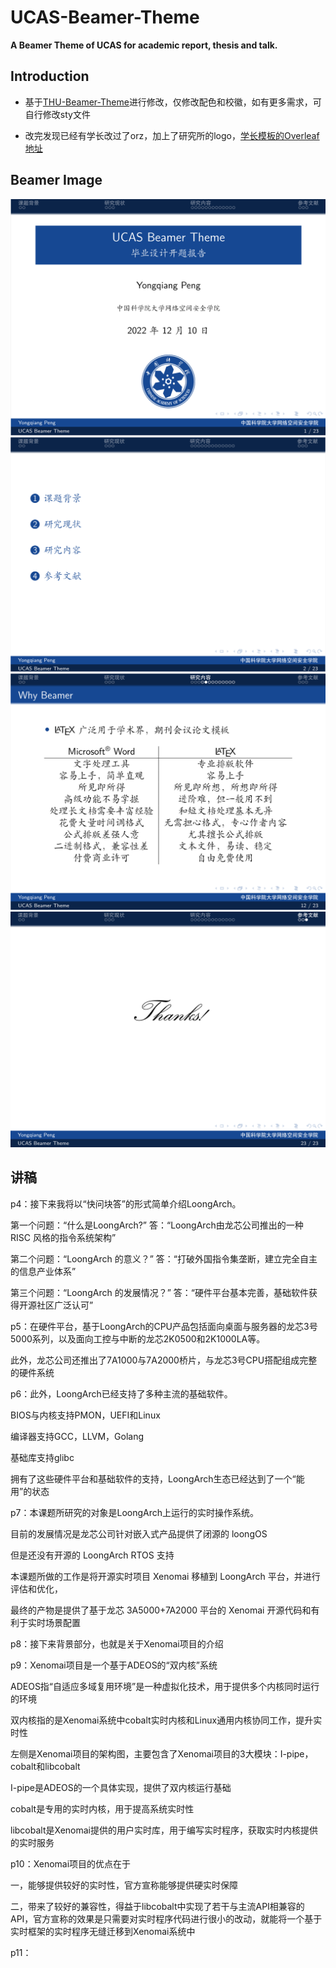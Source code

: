 # UCAS-Beamer-Theme

 **A Beamer Theme of UCAS for academic report, thesis and talk.**

## Introduction

- 基于[THU-Beamer-Theme](https://github.com/tuna/THU-Beamer-Theme)进行修改，仅修改配色和校徽，如有更多需求，可自行修改sty文件


- 改完发现已经有学长改过了orz，加上了研究所的logo，[学长模板的Overleaf地址](https://www.overleaf.com/latex/templates/ucas-casia-beamer-theme/stdydfhvkctw)

## Beamer Image
<img src="img/img1.png" >
<img src="img/img2.png" >

<img src="img/img3.png" >

<img src="img/img4.png" >

## 讲稿

p4：接下来我将以“快问块答”的形式简单介绍LoongArch。

第一个问题：“什么是LoongArch?”
答：“LoongArch由龙芯公司推出的一种 RISC 风格的指令系统架构”

第二个问题：“LoongArch 的意义？”
答：“打破外国指令集垄断，建立完全自主的信息产业体系”

第三个问题：“LoongArch 的发展情况？”
答：“硬件平台基本完善，基础软件获得开源社区广泛认可”

p5：在硬件平台，基于LoongArch的CPU产品包括面向桌面与服务器的龙芯3号5000系列，以及面向工控与中断的龙芯2K0500和2K1000LA等。

此外，龙芯公司还推出了7A1000与7A2000桥片，与龙芯3号CPU搭配组成完整的硬件系统

p6：此外，LoongArch已经支持了多种主流的基础软件。

BIOS与内核支持PMON，UEFI和Linux

编译器支持GCC，LLVM，Golang

基础库支持glibc

拥有了这些硬件平台和基础软件的支持，LoongArch生态已经达到了一个“能用”的状态

p7：本课题所研究的对象是LoongArch上运行的实时操作系统。

目前的发展情况是龙芯公司针对嵌入式产品提供了闭源的 loongOS

但是还没有开源的 LoongArch RTOS 支持

本课题所做的工作是将开源实时项目 Xenomai 移植到 LoongArch 平台，并进行评估和优化，

最终的产物是提供了基于龙芯 3A5000+7A2000 平台的 Xenomai 开源代码和有利于实时场景配置

p8：接下来背景部分，也就是关于Xenomai项目的介绍

p9：Xenomai项目是一个基于ADEOS的“双内核”系统

ADEOS指“自适应多域复用环境”是一种虚拟化技术，用于提供多个内核同时运行的环境

双内核指的是Xenomai系统中cobalt实时内核和Linux通用内核协同工作，提升实时性

左侧是Xenomai项目的架构图，主要包含了Xenomai项目的3大模块：I-pipe，cobalt和libcobalt

I-pipe是ADEOS的一个具体实现，提供了双内核运行基础

cobalt是专用的实时内核，用于提高系统实时性

libcobalt是Xenomai提供的用户实时库，用于编写实时程序，获取实时内核提供的实时服务

p10：Xenomai项目的优点在于

一，能够提供较好的实时性，官方宣称能够提供硬实时保障

二，带来了较好的兼容性，得益于libcobalt中实现了若干与主流API相兼容的API，官方宣称的效果是只需要对实时程序代码进行很小的改动，就能将一个基于实时框架的实时程序无缝迁移到Xenomai系统中

p11：
